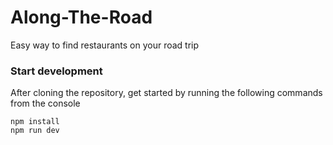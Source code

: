 # Along-The-Road
Easy way to find restaurants on your road trip
### Start development 
After cloning the repository, get started by running the following commands from the console
```
npm install
npm run dev
```